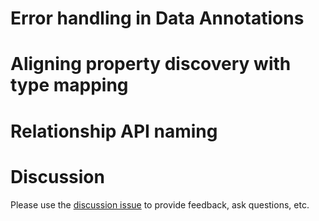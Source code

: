 # Error handling in Data Annotations

# Aligning property discovery with type mapping

# Relationship API naming

# Discussion

Please use the [discussion issue](https://github.com/aspnet/EntityFramework/issues/2899) to provide feedback, ask questions, etc.